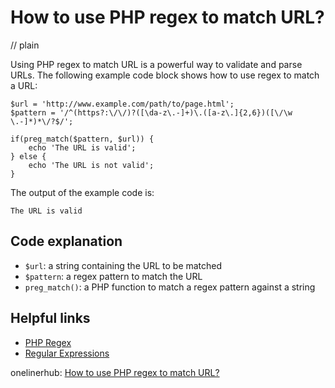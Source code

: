 # How to use PHP regex to match URL?
// plain

Using PHP regex to match URL is a powerful way to validate and parse URLs. The following example code block shows how to use regex to match a URL:
```
$url = 'http://www.example.com/path/to/page.html';
$pattern = '/^(https?:\/\/)?([\da-z\.-]+)\.([a-z\.]{2,6})([\/\w \.-]*)*\/?$/';

if(preg_match($pattern, $url)) {
    echo 'The URL is valid';
} else {
    echo 'The URL is not valid';
}
```
The output of the example code is:
```
The URL is valid
```
## Code explanation

- `$url`: a string containing the URL to be matched
- `$pattern`: a regex pattern to match the URL
- `preg_match()`: a PHP function to match a regex pattern against a string

## Helpful links
- [PHP Regex](https://www.php.net/manual/en/book.pcre.php)
- [Regular Expressions](https://www.regular-expressions.info/)

onelinerhub: [How to use PHP regex to match URL?](https://onelinerhub.com/php-regex/how-to-use-php-regex-to-match-url)